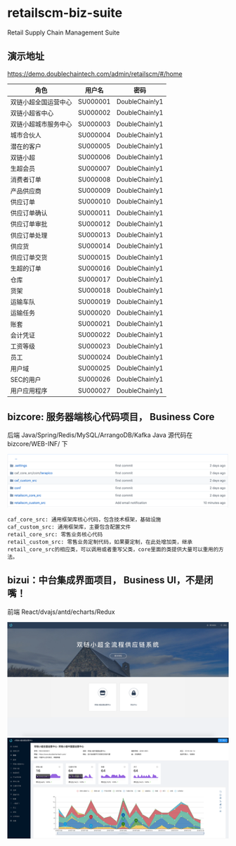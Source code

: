 # retailscm-biz-suite
Retail Supply Chain Management Suite




## 演示地址

https://demo.doublechaintech.com/admin/retailscm/#/home

| 角色        | 用户名           | 密码         |
| ------------- |:-------------:|:-------------------:|
|双链小超全国运营中心|SU000001|DoubleChain!y1|
|双链小超省中心|SU000002|DoubleChain!y1|
|双链小超城市服务中心|SU000003|DoubleChain!y1|
|城市合伙人|SU000004|DoubleChain!y1|
|潜在的客户|SU000005|DoubleChain!y1|
|双链小超|SU000006|DoubleChain!y1|
|生超会员|SU000007|DoubleChain!y1|
|消费者订单|SU000008|DoubleChain!y1|
|产品供应商|SU000009|DoubleChain!y1|
|供应订单|SU000010|DoubleChain!y1|
|供应订单确认|SU000011|DoubleChain!y1|
|供应订单审批|SU000012|DoubleChain!y1|
|供应订单处理|SU000013|DoubleChain!y1|
|供应货|SU000014|DoubleChain!y1|
|供应订单交货|SU000015|DoubleChain!y1|
|生超的订单|SU000016|DoubleChain!y1|
|仓库|SU000017|DoubleChain!y1|
|货架|SU000018|DoubleChain!y1|
|运输车队|SU000019|DoubleChain!y1|
|运输任务|SU000020|DoubleChain!y1|
|账套|SU000021|DoubleChain!y1|
|会计凭证|SU000022|DoubleChain!y1|
|工资等级|SU000023|DoubleChain!y1|
|员工|SU000024|DoubleChain!y1|
|用户域|SU000025|DoubleChain!y1|
|SEC的用户|SU000026|DoubleChain!y1|
|用户应用程序|SU000027|DoubleChain!y1|

## bizcore: 服务器端核心代码项目， Business Core

后端 Java/Spring/Redis/MySQL/ArrangoDB/Kafka
Java 源代码在bizcore/WEB-INF/ 下


![ScreenShot](/doc/backend.png)
````
caf_core_src: 通用框架库核心代码，包含技术框架，基础设施
caf_custom_src: 通用框架库，主要包含配置文件
retail_core_src: 零售业务核心代码
retail_custom_src: 零售业务定制代码，如果要定制，在此处增加类，继承retail_core_src的相应类，可以调用或者重写父类，core里面的类提供大量可以重用的方法。
````

## bizui：中台集成界面项目， Business UI，不是闭嘴！
前端 React/dvajs/antd/echarts/Redux


![ScreenShot](/doc/homescreen.png)
![ScreenShot](/doc/rootapp.png)

